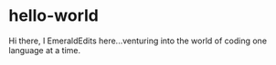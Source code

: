 # hello-world
Hi there, I EmeraldEdits here...venturing into the world of coding one language at a time.
